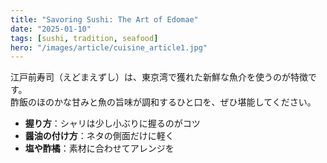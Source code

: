 ```yaml
---
title: "Savoring Sushi: The Art of Edomae"
date: "2025-01-10"
tags: [sushi, tradition, seafood]
hero: "/images/article/cuisine_article1.jpg"
---
```


江戸前寿司（えどまえずし）は、東京湾で獲れた新鮮な魚介を使うのが特徴です。  
酢飯のほのかな甘みと魚の旨味が調和するひと口を、ぜひ堪能してください。

- **握り方**：シャリは少し小ぶりに握るのがコツ  
- **醤油の付け方**：ネタの側面だけに軽く  
- **塩や酢橘**：素材に合わせてアレンジを  
